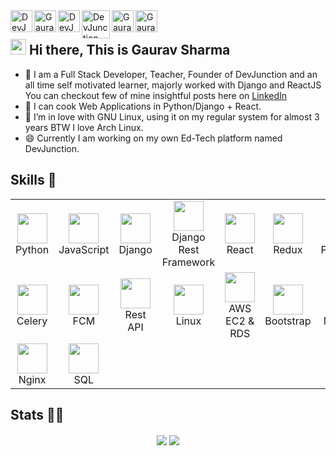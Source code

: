 <a href="https://mnamegaurav.github.io/" target="_blank">
  <img align="left" alt="DevJunction Blog" width="35px" src="https://mnamegaurav.github.io/assets/img/profile.jpg" />
</a>
<a href="https://discord.gg/XTW52Kt" target="_blank">
  <img align="left" alt="Gaurav's Discord" width="35px" src="https://img.icons8.com/fluent/48/000000/discord-logo.png" />
</a>
<a href="https://blog.devjunction.in/" target="_blank">
  <img align="left" alt="DevJunction Blog" width="35px" src="https://cdn.hashnode.com/res/hashnode/image/upload/v1611902473383/CDyAuTy75.png?auto=compress" />
</a>
<a href="https://www.youtube.com/channel/UCr8iAGGDg9gFosQWQpcKfRA" target="_blank">
  <img align="left" alt="DevJunction Youtube Channel" width="45px" src="https://i.pinimg.com/originals/19/7b/36/197b365922d1ea3aa1a932ff9bbda4a6.png" />
</a>
<a href="https://www.linkedin.com/in/hamhaingaurav/" target="_blank">
  <img align="left" alt="Gaurav's LinkedIn" width="35px" src="https://img.icons8.com/fluent/48/000000/linkedin.png" />
</a>
<a href="https://www.instagram.com/devjunction.in/" target="_blank">
  <img align="left" alt="Gaurav's Instagram" width="35px" src="https://img.icons8.com/fluent/48/000000/instagram-new.png" />
</a>

<br />

## <img src="https://media.giphy.com/media/hvRJCLFzcasrR4ia7z/giphy.gif" width="25px"> Hi there, This is Gaurav Sharma

 - 🔭 I am a Full Stack Developer, Teacher, Founder of DevJunction and an all time self motivated learner, majorly worked with Django and ReactJS You can checkout few of mine insightful posts here on <a href="https://www.linkedin.com/in/mnamegaurav/detail/recent-activity/shares/">LinkedIn</a>
 - 🌱 I can cook Web Applications in Python/Django + React.
 - 👯 I’m in love with GNU Linux, using it on my regular system for almost 3 years BTW I love Arch Linux.
 - 😄 Currently I am working on my own Ed-Tech platform named DevJunction.


## Skills 🤖

<table>
  <tr>
    <td align="center" width="96">
       <img height="48" src="https://img.icons8.com/nolan/64/python.png" />
      <br>Python
    </td>
   <td align="center" width="96">
       <img height="48" src="https://img.icons8.com/dusk/64/000000/javascript-logo.png" />
      <br>JavaScript
    </td>
   <td align="center" width="96">
       <img height="48" src="https://img.icons8.com/color/48/000000/django.png" />
      <br>Django
    </td>
   <td align="center" width="96">
       <img height="48" src="https://www.django-rest-framework.org/img/logo.png" />
      <br>Django Rest Framework
    </td>
   <td align="center" width="96">
       <img height="48" src="https://img.icons8.com/dusk/50/000000/react.png" />
      <br>React
    </td>
   <td align="center" width="96">
       <img height="48" src="https://img.icons8.com/color/50/000000/redux.png" />
      <br>Redux
    </td>
   <td align="center" width="96">
       <img height="48" src="https://img.icons8.com/color/48/000000/postgreesql.png" />
      <br>PostgreSQL
    </td>
   <td align="center" width="96">
       <img height="48" src="https://img.icons8.com/fluent/64/000000/mysql-logo.png" />
      <br>MySQL
    </td>
   <td align="center" width="96">
       <img height="48" src="https://img.icons8.com/color/48/000000/redis.png" />
      <br>Redis
    </td>
   </tr>
  <tr>
   <td align="center" width="96">
       <img height="48" src="https://img.stackshare.io/service/1075/celery.png" />
      <br>Celery
    </td>
   <td align="center" width="96">
       <img height="48" src="https://img.icons8.com/color/48/000000/firebase.png" />
      <br>FCM
    </td>
   <td align="center" width="96">
       <img height="48" src="https://img.icons8.com/dusk/50/000000/api.png" />
      <br>Rest API
   </td>
   <td align="center" width="96">
       <img height="48" src="https://img.icons8.com/nolan/48/linux--v2.png" />
      <br>Linux
    </td>
   <td align="center" width="96">
       <img height="48" src="https://img.icons8.com/color/48/000000/amazon-web-services.png" />
      <br>AWS EC2 & RDS
    </td>
   <td align="center" width="96">
       <img height="48" src="https://img.icons8.com/color/48/000000/bootstrap.png" />
      <br>Bootstrap
    </td>
   <td align="center" width="96">
       <img height="48" src="https://img.icons8.com/color/50/000000/material-ui.png" />
      <br>Material UI
    </td>
   <td align="center" width="96">
       <img height="48" src="https://img.icons8.com/dusk/50/000000/css3.png" />
      <br>CSS
    </td>
   <td align="center" width="96">
       <img height="48" src="https://img.icons8.com/dusk/50/000000/html-5.png" />
      <br>HTML
    </td>
   </tr>
  <tr>
   <td align="center" width="96">
       <img height="48" src="https://img.icons8.com/color/48/000000/nginx.png" />
      <br>Nginx
    </td>
   <td align="center" width="96">
       <img height="48" src="https://img.icons8.com/nolan/64/sql.png" />
      <br>SQL
    </td>
  </tr>
 </table>


## Stats 👨‍💻
<p align="center"><img align='center' src='https://github-readme-stats.vercel.app/api/top-langs?username=mnamegaurav&show_icons=true&theme=radical'/>
<img align='center' src='https://github-readme-stats.vercel.app/api?username=mnamegaurav&show_icons=true&theme=radical'/></p>
